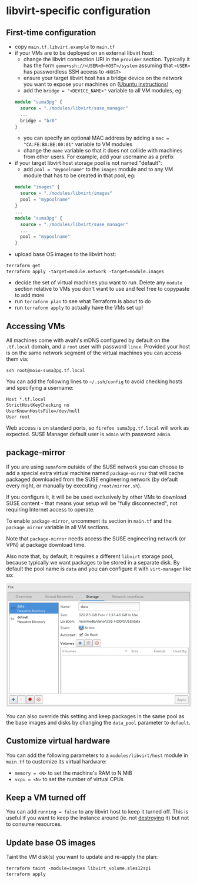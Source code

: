 # libvirt-specific configuration

## First-time configuration

 - copy `main.tf.libvirt.example` to `main.tf`
 - if your VMs are to be deployed on an external libvirt host:
   - change the libvirt connection URI in the `provider` section. Typically it has the form `qemu+ssh://<USER>@<HOST>/system` assuming that `<USER>` has passwordless SSH access to `<HOST>`
   - ensure your target libvirt host has a bridge device on the network you want to expose your machines on ([Ubuntu instructions](https://help.ubuntu.com/community/NetworkConnectionBridge))
   - add the `bridge = "<DEVICE_NAME>"` variable to all VM modules, eg:
   ```terraform
   module "suma3pg" {
     source = "./modules/libvirt/suse_manager"
     ...
     bridge = "br0"
   }
   ```
   - you can specify an optional MAC address by adding a `mac = "CA:FE:BA:BE:00:01"` variable to VM modules
   - change the `name` variable so that it does not collide with machines from other users. For example, add your username as a prefix
 - if your target libvirt host storage pool is not named "default":
   - add `pool = "mypoolname"` to the `images` module and to any VM module that has to be created in that pool, eg:
   ```terraform
   module "images" {
     source = "./modules/libvirt/images"
     pool = "mypoolname"
   }
   ...
   module "suma3pg" {
     source = "./modules/libvirt/suse_manager"
     ...
     pool = "mypoolname"
   }
   ```
 - upload base OS images to the libvirt host:
```
terraform get
terraform apply -target=module.network -target=module.images
```
 - decide the set of virtual machines you want to run. Delete any `module` section relative to VMs you don't want to use and feel free to copypaste to add more
 - run `terraform plan` to see what Terraform is about to do
 - run `terraform apply` to actually have the VMs set up!

## Accessing VMs

All machines come with avahi's mDNS configured by default on the `.tf.local` domain, and a `root` user with password `linux`. Provided your host is on the same network segment of the virtual machines you can access them via:

```
ssh root@moio-suma3pg.tf.local
```

You can add the following lines to `~/.ssh/config` to avoid checking hosts and specifying a username:

```
Host *.tf.local
StrictHostKeyChecking no
UserKnownHostsFile=/dev/null
User root
```

Web access is on standard ports, so `firefox suma3pg.tf.local` will work as expected. SUSE Manager default user is `admin` with password `admin`.

## package-mirror

If you are using `sumaform` outside of the SUSE network you can choose to add a special extra virtual machine named `package-mirror` that will cache packaged downloaded from the SUSE engineering network (by default every night, or manually by executing `/root/mirror.sh`).

If you configure it, it will be be used exclusively by other VMs to download SUSE content - that means your setup will be "fully disconnected", not requiring Internet access to operate.

To enable `package-mirror`, uncomment its section in `main.tf` and the `package_mirror` variable in all VM sections.

Note that `package-mirror` needs access the SUSE engineering network (or VPN) at package download time.

Also note that, by default, it requires a different `libvirt` storage pool, because typically we want packages to be stored in a separate disk. By default the pool name is `data` and you can configure it with `virt-manager` like so:

![data pool configuration in virt-manager](/help/data-pool-configuration.png)

You can also override this setting and keep packages in the same pool as the base images and disks by changing the `data_pool` parameter to `default`.


## Customize virtual hardware

You can add the following parameters to a `modules/libvirt/host` module in `main.tf` to customize its virtual hardware:
 - `memory = <N>` to set the machine's RAM to N MiB
 - `vcpu = <N>` to set the number of virtual CPUs

## Keep a VM turned off

You can add `running = false` to any libvirt host to keep it turned off. This is useful if you want to keep the instance around (ie. not [destroying](https://www.terraform.io/intro/getting-started/destroy.html) it) but not to consume resources.

## Update base OS images

Taint the VM disk(s) you want to update and re-apply the plan:
```
terraform taint -module=images libvirt_volume.sles12sp1
terraform apply
```
